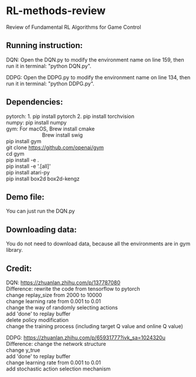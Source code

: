 # RL-methods-review
Review of Fundamental RL Algorithms for Game Control

## Running instruction:
DQN: Open the DQN.py to modify the environment name on line 159, then run it in terminal: "python DQN.py".

DDPG: Open the DDPG.py to modify the environment name on line 134, then run it in terminal: "python DDPG.py".




## Dependencies:
pytorch: 1. pip install pytorch 2. pip install torchvision  
numpy: pip install numpy  
gym: For macOS, Brew install cmake  
&emsp;&emsp;&emsp;&emsp;&emsp;&emsp;&emsp;Brew install swig   
                pip install gym  
                git clone https://github.com/openai/gym  
                cd gym  
                pip install -e .  
                pip install -e '.[all]'  
                pip install atari-py  
                pip install box2d box2d-kengz  
                
## Demo file:
You can just run the DQN.py  

## Downloading data:
You do not need to download data, because all the environments are in gym library.  

## Credit:
DQN: https://zhuanlan.zhihu.com/p/137787080  
     Difference: rewrite the code from tensorflow to pytorch  
                 change replay_size from 2000 to 10000  
                 change learning rate from 0.001 to 0.01  
                 change the way of randomly selecting actions  
                 add 'done' to replay buffer  
                 delete policy modification  
                 change the training process (including target Q value and online Q value)  
              
DDPG: https://zhuanlan.zhihu.com/p/65931777?ivk_sa=1024320u  
      Difference: change the network structure  
                  change y_true  
                  add 'done' to replay buffer  
                  change learning rate from 0.001 to 0.01  
                  add stochastic action selection mechanism  
                  

